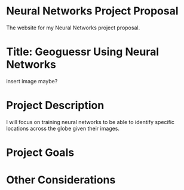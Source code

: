 # Neural Networks Project Proposal
The website for my Neural Networks project proposal.

# Title: Geoguessr Using Neural Networks
insert image maybe?  

# Project Description
I will focus on training neural networks to be able to identify specific locations across the globe given their images. 
# Project Goals

# Other Considerations
